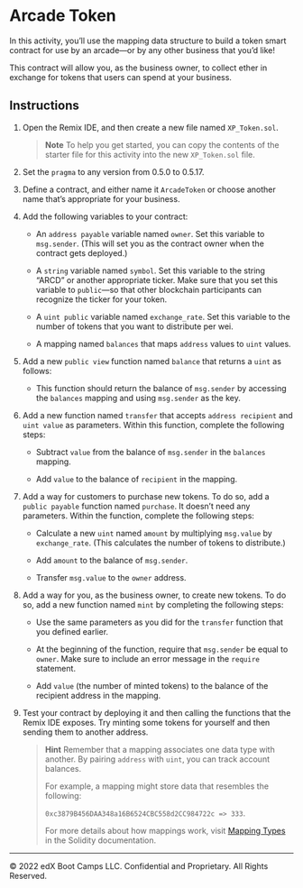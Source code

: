 # Arcade Token

In this activity, you’ll use the mapping data structure to build a token smart contract for use by an arcade&mdash;or by any other business that you’d like!

This contract will allow you, as the business owner, to collect ether in exchange for tokens that users can spend at your business.

## Instructions

1. Open the Remix IDE, and then create a new file named `XP_Token.sol`.

    > **Note** To help you get started, you can copy the contents of the starter file for this activity into the new `XP_Token.sol` file.

2. Set the `pragma` to any version from 0.5.0 to 0.5.17.

3. Define a contract, and either name it `ArcadeToken` or choose another name that’s appropriate for your business.

4. Add the following variables to your contract:

    * An `address payable` variable named `owner`. Set this variable to `msg.sender`. (This will set you as the contract owner when the contract gets deployed.)

    * A `string` variable named `symbol`. Set this variable to the string “ARCD” or another appropriate ticker. Make sure that you set this variable to `public`&mdash;so that other blockchain participants can recognize the ticker for your token.

    * A `uint public` variable named `exchange_rate`. Set this variable to the number of tokens that you want to distribute per wei.

    * A mapping named `balances` that maps `address` values to `uint` values.

5. Add a new `public view` function named `balance` that returns a `uint` as follows:

    * This function should return the balance of `msg.sender` by accessing the `balances` mapping and using `msg.sender` as the key.

6. Add a new function named `transfer` that accepts `address recipient` and `uint value` as parameters. Within this function, complete the following steps:

    * Subtract `value` from the balance of `msg.sender` in the `balances` mapping.

    * Add `value` to the balance of `recipient` in the mapping.

6. Add a way for customers to purchase new tokens. To do so, add a `public payable` function named `purchase`. It doesn’t need any parameters. Within the function, complete the following steps:

    * Calculate a new `uint` named `amount` by multiplying `msg.value` by `exchange_rate`. (This calculates the number of tokens to distribute.)

    * Add `amount` to the balance of `msg.sender`.

    * Transfer `msg.value` to the `owner` address.

7. Add a way for you, as the business owner, to create new tokens. To do so, add a new function named `mint` by completing the following steps:

    * Use the same parameters as you did for the `transfer` function that you defined earlier.

    * At the beginning of the function, require that `msg.sender` be equal to `owner`. Make sure to include an error message in the `require` statement.

    * Add `value` (the number of minted tokens) to the balance of the recipient address in the mapping.

8. Test your contract by deploying it and then calling the functions that the Remix IDE exposes. Try minting some tokens for yourself and then sending them to another address.

    > **Hint** Remember that a mapping associates one data type with another. By pairing `address` with `uint`, you can track account balances.
    >
    > For example, a mapping might store data that resembles the following:
    >
    > `0xc3879B456DAA348a16B6524CBC558d2CC984722c => 333`.
    >
    > For more details about how mappings work, visit [Mapping Types](https://solidity.readthedocs.io/en/v0.5.13/types.html#mapping-types) in the Solidity documentation.

---

© 2022 edX Boot Camps LLC. Confidential and Proprietary. All Rights Reserved.

